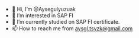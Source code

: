 - 👋 Hi, I’m @Aysegulyuzuak
- 👀 I’m interested in SAP FI 
- 🌱 I’m currently studied on SAP FI certificate.
- 📫 How to reach me from aysgl.tsyzk@gmail.com

<!---
Aysegulyuzuak/Aysegulyuzuak is a ✨ special ✨ repository because its `README.md` (this file) appears on your GitHub profile.
You can click the Preview link to take a look at your changes.
--->
